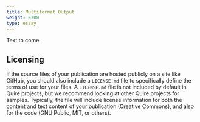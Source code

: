 ```yaml
---
title: Multiformat Output
weight: 5700
type: essay
---
```


Text to come.

## Licensing

If the source files of your publication are hosted publicly on a site like GitHub, you should also include a `LICENSE.md` file to specifically define the terms of use for your files. A `LICENSE.md` file is not included by default in Quire projects, but we recommend looking at other Quire projects for samples. Typically, the file will include license information for both the content and text content of your publication (Creative Commons), and also for the code (GNU Public, MIT, or others).
